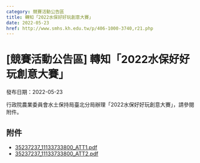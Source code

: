```yaml
---
category: 競賽活動公告區
title: 轉知「2022水保好好玩創意大賽」
date: 2022-05-23
href: http://www.smhs.kh.edu.tw/p/406-1000-3740,r21.php
---
```


# [競賽活動公告區] 轉知「2022水保好好玩創意大賽」

發布日期：2022-05-23

行政院農業委員會水土保持局臺北分局辦理「2022水保好好玩創意大賽」，請參閱附件。

## 附件

- [35237237_11133733800_ATT1.pdf](https://www.smhs.kh.edu.tw/var/file/0/1000/attach/54/pta_3506_8989113_95819.pdf)
- [35237237_11133733800_ATT2.pdf](https://www.smhs.kh.edu.tw/var/file/0/1000/attach/54/pta_3507_9976517_95819.pdf)
